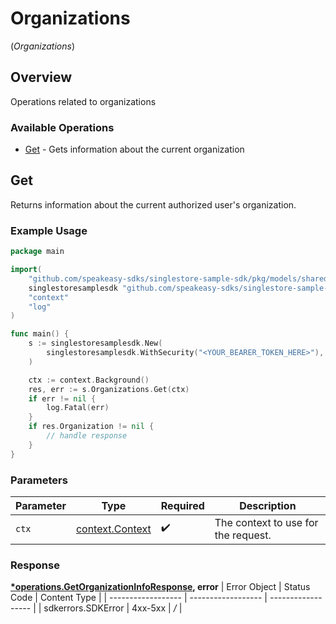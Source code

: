 # Organizations
(*Organizations*)

## Overview

Operations related to organizations

### Available Operations

* [Get](#get) - Gets information about the current organization

## Get

Returns information about the current authorized user's organization.

### Example Usage

```go
package main

import(
	"github.com/speakeasy-sdks/singlestore-sample-sdk/pkg/models/shared"
	singlestoresamplesdk "github.com/speakeasy-sdks/singlestore-sample-sdk"
	"context"
	"log"
)

func main() {
    s := singlestoresamplesdk.New(
        singlestoresamplesdk.WithSecurity("<YOUR_BEARER_TOKEN_HERE>"),
    )

    ctx := context.Background()
    res, err := s.Organizations.Get(ctx)
    if err != nil {
        log.Fatal(err)
    }
    if res.Organization != nil {
        // handle response
    }
}
```

### Parameters

| Parameter                                             | Type                                                  | Required                                              | Description                                           |
| ----------------------------------------------------- | ----------------------------------------------------- | ----------------------------------------------------- | ----------------------------------------------------- |
| `ctx`                                                 | [context.Context](https://pkg.go.dev/context#Context) | :heavy_check_mark:                                    | The context to use for the request.                   |


### Response

**[*operations.GetOrganizationInfoResponse](../../pkg/models/operations/getorganizationinforesponse.md), error**
| Error Object       | Status Code        | Content Type       |
| ------------------ | ------------------ | ------------------ |
| sdkerrors.SDKError | 4xx-5xx            | */*                |
